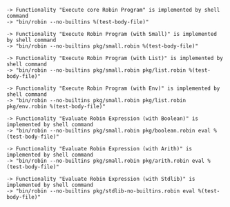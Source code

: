     -> Functionality "Execute core Robin Program" is implemented by shell command
    -> "bin/robin --no-builtins %(test-body-file)"

    -> Functionality "Execute Robin Program (with Small)" is implemented by shell command
    -> "bin/robin --no-builtins pkg/small.robin %(test-body-file)"

    -> Functionality "Execute Robin Program (with List)" is implemented by shell command
    -> "bin/robin --no-builtins pkg/small.robin pkg/list.robin %(test-body-file)"

    -> Functionality "Execute Robin Program (with Env)" is implemented by shell command
    -> "bin/robin --no-builtins pkg/small.robin pkg/list.robin pkg/env.robin %(test-body-file)"

    -> Functionality "Evaluate Robin Expression (with Boolean)" is implemented by shell command
    -> "bin/robin --no-builtins pkg/small.robin pkg/boolean.robin eval %(test-body-file)"

    -> Functionality "Evaluate Robin Expression (with Arith)" is implemented by shell command
    -> "bin/robin --no-builtins pkg/small.robin pkg/arith.robin eval %(test-body-file)"

    -> Functionality "Evaluate Robin Expression (with Stdlib)" is implemented by shell command
    -> "bin/robin --no-builtins pkg/stdlib-no-builtins.robin eval %(test-body-file)"
